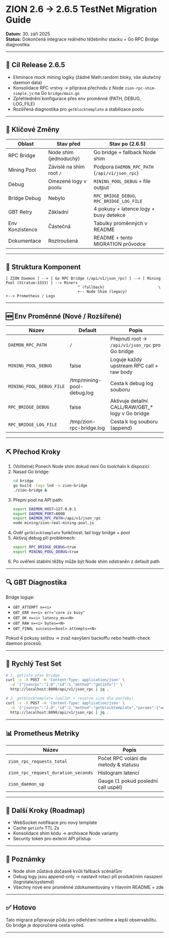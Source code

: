 # ZION 2.6 → 2.6.5 TestNet Migration Guide

**Datum:** 30. září 2025  
**Status:** Dokončená integrace reálného těžebního stacku + Go RPC Bridge diagnostika  

---
## 🎯 Cíl Release 2.6.5
- Eliminace mock mining logiky (žádné Math.random bloky, vše skutečný daemon data)
- Konsolidace RPC vrstvy → příprava přechodu z Node `zion-rpc-shim-simple.js` na Go `bridge/main.go`
- Zpřehlednění konfigurace přes env proměnné (PATH, DEBUG, LOG_FILE)
- Rozšířená diagnostika pro `getblocktemplate` a stabilizace poolu

---
## 🔄 Klíčové Změny
| Oblast | Stav před | Stav po (2.6.5) |
|--------|-----------|-----------------|
| RPC Bridge | Node shim (jednoduchý) | Go bridge + fallback Node shim |
| Mining Pool | Závislé na shim root `/` | Podpora `DAEMON_RPC_PATH` (`/api/v1/json_rpc`) |
| Debug | Omezené logy v poolu | `MINING_POOL_DEBUG` + file output |
| Bridge Debug | Nebylo | `RPC_BRIDGE_DEBUG`, `RPC_BRIDGE_LOG_FILE` |
| GBT Retry | Základní | 4 pokusy + latence logy + busy detekce |
| Env Konzistence | Částečná | Tabulky proměnných v README |
| Dokumentace | Roztroušená | README + tento MIGRATION průvodce |

---
## 🧱 Struktura Komponent
```
[ ZION Daemon ] --> [ Go RPC Bridge (/api/v1/json_rpc) ] --> [ Mining Pool (Stratum:3333) ] --> Miners
                                ^ (fallback)                        \
                                +-- Node Shim (legacy)               +--> Prometheus / Logs
```

---
## 🆕 Env Proměnné (Nové / Rozšířené)
| Název | Default | Popis |
|-------|---------|-------|
| `DAEMON_RPC_PATH` | `/` | Přepnutí root → `/api/v1/json_rpc` pro Go bridge |
| `MINING_POOL_DEBUG` | false | Loguje každý upstream RPC call + raw body |
| `MINING_POOL_DEBUG_FILE` | /tmp/mining-pool-debug.log | Cesta k debug log souboru |
| `RPC_BRIDGE_DEBUG` | false | Aktivuje detailní CALL/RAW/GBT_* logy v Go bridge |
| `RPC_BRIDGE_LOG_FILE` | /tmp/zion-rpc-bridge.log | Cesta k log souboru (append) |

---
## ⛏️ Přechod Kroky
1. (Volitelné) Ponech Node shim dokud není Go toolchain k dispozici
2. Nasad Go bridge:
   ```bash
   cd bridge
   go build -tags lnd -o zion-bridge
   ./zion-bridge &
   ```
3. Přepni pool na API path:
   ```bash
   export DAEMON_HOST=127.0.0.1
   export DAEMON_PORT=8090
   export DAEMON_RPC_PATH=/api/v1/json_rpc
   node mining/zion-real-mining-pool.js
   ```
4. Ověř `getblocktemplate` funkčnost: tail logy bridge + pool
5. Aktivuj debug při problémech:
   ```bash
   export RPC_BRIDGE_DEBUG=true
   export MINING_POOL_DEBUG=true
   ```
6. Po ověření stabilní těžby může být Node shim odstraněn z default path

---
## 🔍 GBT Diagnostika
Bridge loguje:
- `GBT_ATTEMPT n=<i>`
- `GBT_ERR n=<i> err="core is busy"`
- `GBT_OK n=<i> latency_ms=<N>`
- `GBT_RAW n=<i> bytes=<N>`
- `GBT_FINAL success=<bool> attempts=<N>`

Pokud 4 pokusy selžou → zvaž navýšení backoffu nebo health-check daemon procesů.

---
## 🧪 Rychlý Test Set
```bash
# 1. getinfo přes bridge
curl -s -X POST -H 'Content-Type: application/json' \
  -d '{"jsonrpc":"2.0","id":1,"method":"getinfo"}' \
  http://localhost:8090/api/v1/json_rpc | jq .

# 2. getblocktemplate (wallet + reserve_size dle potřeby)
curl -s -X POST -H 'Content-Type: application/json' \
  -d '{"jsonrpc":"2.0","id":2,"method":"getblocktemplate","params":{"wallet_address":"<ADDR>","reserve_size":60}}' \
  http://localhost:8090/api/v1/json_rpc | jq .
```

---
## 📊 Prometheus Metriky
| Název | Popis |
|-------|-------|
| `zion_rpc_requests_total` | Počet RPC volání dle metody & statusu |
| `zion_rpc_request_duration_seconds` | Histogram latencí |
| `zion_daemon_up` | Gauge (1 pokud poslední call uspěl) |

---
## 🔮 Další Kroky (Roadmap)
- WebSocket notifikace pro nový template
- Cache `getinfo` TTL 2s
- Konsolidace shim kódu → archivace Node varianty
- Security token pro externí API přístup

---
## 📝 Poznámky
- Node shim zůstává dočasně kvůli fallback scénářům
- Debug logy jsou append-only → nastavit rotaci při produkčním nasazení (logrotate/systemd) 
- Všechny nové env proměnné zdokumentovány v hlavním README + zde

---
## ✅ Hotovo
Tato migrace připravuje půdu pro odlehčení runtime a lepší observabilitu. Go bridge je doporučená cesta vpřed.

---
